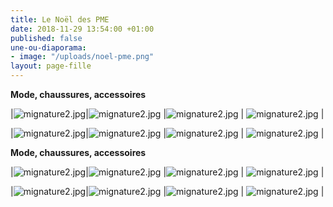 ```yaml
---
title: Le Noël des PME
date: 2018-11-29 13:54:00 +01:00
published: false
une-ou-diaporama:
- image: "/uploads/noel-pme.png"
layout: page-fille
---
```


**Mode, chaussures, accessoires**

 

|![mignature2.jpg](/uploads/mignature2.jpg)|![mignature2.jpg](/uploads/mignature2.jpg) |![mignature2.jpg](/uploads/mignature2.jpg) | ![mignature2.jpg](/uploads/mignature2.jpg) |

|![mignature2.jpg](/uploads/mignature2.jpg)|![mignature2.jpg](/uploads/mignature2.jpg) |![mignature2.jpg](/uploads/mignature2.jpg) | ![mignature2.jpg](/uploads/mignature2.jpg) |

 

**Mode, chaussures, accessoires**

 

|![mignature2.jpg](/uploads/mignature2.jpg)|![mignature2.jpg](/uploads/mignature2.jpg) |![mignature2.jpg](/uploads/mignature2.jpg) | ![mignature2.jpg](/uploads/mignature2.jpg) |

|![mignature2.jpg](/uploads/mignature2.jpg)|![mignature2.jpg](/uploads/mignature2.jpg) |![mignature2.jpg](/uploads/mignature2.jpg) | ![mignature2.jpg](/uploads/mignature2.jpg) |
